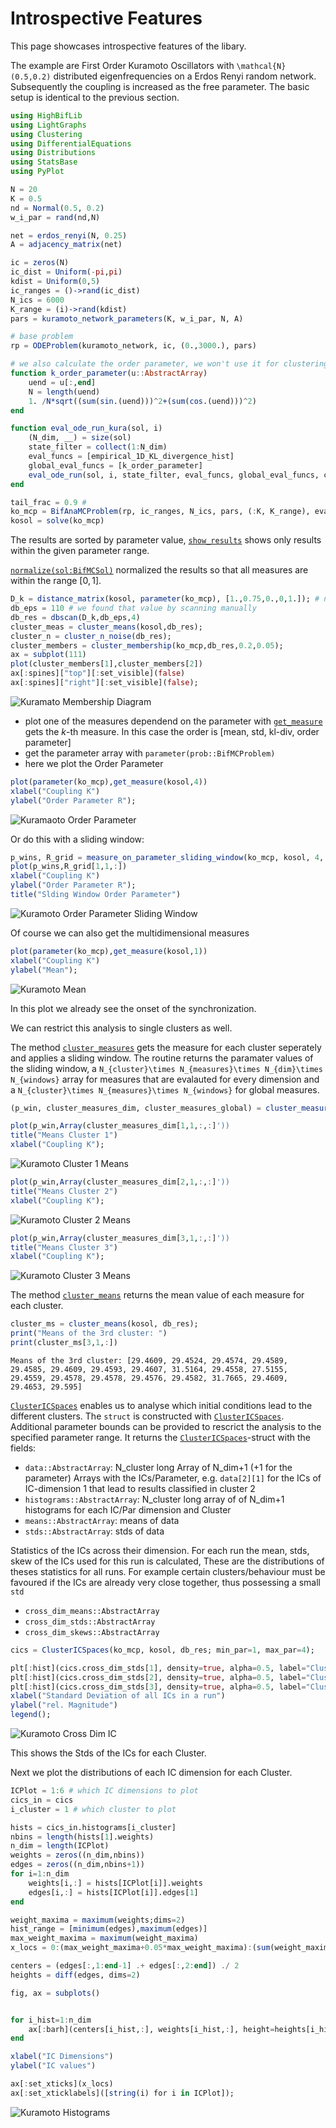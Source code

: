 
# Introspective Features

This page showcases introspective features of the libary.

The example are First Order Kuramoto Oscillators with ``\mathcal{N}(0.5,0.2)`` distributed eigenfrequencies on a Erdos Renyi random network. Subsequently the coupling is increased as the free parameter. The basic setup is identical to the previous section.

```julia
using HighBifLib
using LightGraphs
using Clustering
using DifferentialEquations
using Distributions
using StatsBase
using PyPlot
```

```julia
N = 20
K = 0.5
nd = Normal(0.5, 0.2)
w_i_par = rand(nd,N)

net = erdos_renyi(N, 0.25)
A = adjacency_matrix(net)

ic = zeros(N)
ic_dist = Uniform(-pi,pi)
kdist = Uniform(0,5)
ic_ranges = ()->rand(ic_dist)
N_ics = 6000
K_range = (i)->rand(kdist)
pars = kuramoto_network_parameters(K, w_i_par, N, A)

# base problem
rp = ODEProblem(kuramoto_network, ic, (0.,3000.), pars)

# we also calculate the order parameter, we won't use it for clustering, but we'll use it as a check
function k_order_parameter(u::AbstractArray)
    uend = u[:,end]
    N = length(uend)
    1. /N*sqrt((sum(sin.(uend)))^2+(sum(cos.(uend)))^2)
end

function eval_ode_run_kura(sol, i)
    (N_dim, __) = size(sol)
    state_filter = collect(1:N_dim)
    eval_funcs = [empirical_1D_KL_divergence_hist]
    global_eval_funcs = [k_order_parameter]
    eval_ode_run(sol, i, state_filter, eval_funcs, global_eval_funcs, cyclic_setback=true)
end

tail_frac = 0.9 #
ko_mcp = BifAnaMCProblem(rp, ic_ranges, N_ics, pars, (:K, K_range), eval_ode_run_kura, tail_frac)
kosol = solve(ko_mcp)
```
The results are sorted by parameter value, [`show_results`](@ref) shows only results within the given parameter range.

[`normalize(sol:BifMCSol)`](@ref) normalized the results so that all measures are within the range $[0,1]$.

```julia
D_k = distance_matrix(kosol, parameter(ko_mcp), [1.,0.75,0.,0,1.]); # no weight on the order_parameter and kl div
db_eps = 110 # we found that value by scanning manually
db_res = dbscan(D_k,db_eps,4)
cluster_meas = cluster_means(kosol,db_res);
cluster_n = cluster_n_noise(db_res);
cluster_members = cluster_membership(ko_mcp,db_res,0.2,0.05);
ax = subplot(111)
plot(cluster_members[1],cluster_members[2])
ax[:spines]["top"][:set_visible](false)
ax[:spines]["right"][:set_visible](false);
```

![Kuramato Membership Diagram](img/output_4_0.png)

* plot one of the measures dependend on the parameter with [`get_measure`](@ref) gets the $k$-th measure. In this case the order is [mean, std, kl-div, order parameter]
* get the parameter array with `parameter(prob::BifMCProblem)`
* here we plot the Order Parameter

```julia
plot(parameter(ko_mcp),get_measure(kosol,4))
xlabel("Coupling K")
ylabel("Order Parameter R");
```
![Kuramaoto Order Parameter](img/output_6_0.png)

Or do this with a sliding window:
```julia
p_wins, R_grid = measure_on_parameter_sliding_window(ko_mcp, kosol, 4, 0.2, 0.05);
plot(p_wins,R_grid[1,1,:])
xlabel("Coupling K")
ylabel("Order Parameter R");
title("Slding Window Order Parameter")
```
![Kuramoto Order Parameter Sliding Window](img/output_7_0.png)

Of course we can also get the multidimensional measures

```julia
plot(parameter(ko_mcp),get_measure(kosol,1))
xlabel("Coupling K")
ylabel("Mean");
```
![Kuramoto Mean](img/output_8_0.png)

In this plot we already see the onset of the synchronization.

We can restrict this analysis to single clusters as well.

The method [`cluster_measures`](@ref) gets the measure for each cluster seperately and applies a sliding window. The routine returns the paramater values of the sliding window, a ``N_{cluster}\times N_{measures}\times N_{dim}\times N_{windows}`` array for measures that are evalauted for every dimension and a ``N_{cluster}\times N_{measures}\times N_{windows}`` for global measures.

```julia
(p_win, cluster_measures_dim, cluster_measures_global) = cluster_measures(ko_mcp, kosol, db_res, 0.1, 0.01);
```

```julia
plot(p_win,Array(cluster_measures_dim[1,1,:,:]'))
title("Means Cluster 1")
xlabel("Coupling K");
```

![Kuramoto Cluster 1 Means](img/output_12_0.png)


```julia
plot(p_win,Array(cluster_measures_dim[2,1,:,:]'))
title("Means Cluster 2")
xlabel("Coupling K");
```

![Kuramoto Cluster 2 Means](img/output_13_0.png)

```julia
plot(p_win,Array(cluster_measures_dim[3,1,:,:]'))
title("Means Cluster 3")
xlabel("Coupling K");
```
![Kuramoto Cluster 3 Means](img/output_14_0.png)

The method [`cluster_means`](@ref) returns the mean value of each measure for each cluster.

```julia
cluster_ms = cluster_means(kosol, db_res);
print("Means of the 3rd cluster: ")
print(cluster_ms[3,1,:])
```
    Means of the 3rd cluster: [29.4609, 29.4524, 29.4574, 29.4589, 29.4585, 29.4609, 29.4593, 29.4607, 31.5164, 29.4558, 27.5155, 29.4559, 29.4578, 29.4578, 29.4576, 29.4582, 31.7665, 29.4609, 29.4653, 29.595]


[`ClusterICSpaces`](@ref) enables us to analyse which initial conditions lead to the different clusters.
The ``struct`` is constructed with [`ClusterICSpaces`](@ref). Additional parameter bounds can be provided to rescrict the analysis to the specified parameter range. It returns the [`ClusterICSpaces`](@ref)-struct with the fields:
* `data::AbstractArray`: N_cluster long Array of N_dim+1 (+1 for the parameter) Arrays with the ICs/Parameter, e.g. `data[2][1]` for the ICs of IC-dimension 1 that lead to results classified in cluster 2
* `histograms::AbstractArray`: N_cluster long array of of N_dim+1 histograms for each IC/Par dimension and Cluster
* `means::AbstractArray`: means of data
* `stds::AbstractArray`: stds of data

Statistics of the ICs across their dimension. For each run the mean, stds, skew of the ICs used for this run is calculated, These are the distributions of theses statistics for all runs. For example certain clusters/behaviour must be favoured if the ICs are already very close together, thus possessing a small ``std``
* `cross_dim_means::AbstractArray`
* `cross_dim_stds::AbstractArray`
* `cross_dim_skews::AbstractArray`

```julia
cics = ClusterICSpaces(ko_mcp, kosol, db_res; min_par=1, max_par=4);
```

```julia
plt[:hist](cics.cross_dim_stds[1], density=true, alpha=0.5, label="Cluster1")
plt[:hist](cics.cross_dim_stds[2], density=true, alpha=0.5, label="Cluster2")
plt[:hist](cics.cross_dim_stds[3], density=true, alpha=0.5, label="Cluster3")
xlabel("Standard Deviation of all ICs in a run")
ylabel("rel. Magnitude")
legend();
```
![Kuramoto Cross Dim IC](img/output_19_0.png)

This shows the Stds of the ICs for each Cluster.

Next we plot the distributions of each IC dimension for each Cluster.

```julia
ICPlot = 1:6 # which IC dimensions to plot
cics_in = cics
i_cluster = 1 # which cluster to plot

hists = cics_in.histograms[i_cluster]
nbins = length(hists[1].weights)
n_dim = length(ICPlot)
weights = zeros((n_dim,nbins))
edges = zeros((n_dim,nbins+1))
for i=1:n_dim
    weights[i,:] = hists[ICPlot[i]].weights
    edges[i,:] = hists[ICPlot[i]].edges[1]
end

weight_maxima = maximum(weights;dims=2)
hist_range = [minimum(edges),maximum(edges)]
max_weight_maxima = maximum(weight_maxima)
x_locs = 0:(max_weight_maxima+0.05*max_weight_maxima):(sum(weight_maxima)+max_weight_maxima)

centers = (edges[:,1:end-1] .+ edges[:,2:end]) ./ 2
heights = diff(edges, dims=2)

fig, ax = subplots()


for i_hist=1:n_dim
    ax[:barh](centers[i_hist,:], weights[i_hist,:], height=heights[i_hist,:], left=x_locs[i_hist])
end

xlabel("IC Dimensions")
ylabel("IC values")

ax[:set_xticks](x_locs)
ax[:set_xticklabels]([string(i) for i in ICPlot]);
```
![Kuramoto Histograms](img/output_21_0.png)
